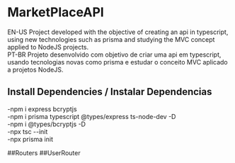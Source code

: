 # MarketPlaceAPI
EN-US Project developed with the objective of creating an api in typescript, using new technologies such as prisma and studying the MVC concept applied to NodeJS projects.<br>
PT-BR    Projeto desenvolvido com objetivo de criar uma api em typescript, usando tecnologias novas como prisma e estudar o conceito MVC aplicado a projetos NodeJS.


## Install Dependencies / Instalar Dependencias 
-npm i express bcryptjs <br>
-npm i prisma typescript @types/express ts-node-dev -D <br>
-npm i @types/bcryptjs -D <br>
-npx tsc --init <br>
-npx prisma init


##Routers
##UserRouter

